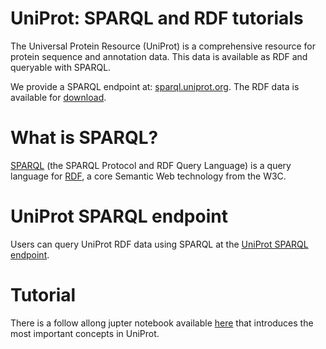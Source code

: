 # UniProt: SPARQL and RDF tutorials

The Universal Protein Resource (UniProt) is a comprehensive resource for protein sequence and annotation data. This data is available as RDF and queryable with SPARQL.

We provide a SPARQL endpoint at: [sparql.uniprot.org](https://sparql.uniprot.org/sparql).
The RDF data is available for [download](https://ftp.expasy.org/databases/uniprot/current_release/rdf/).

# What is SPARQL?
[SPARQL](https://en.wikipedia.org/wiki/SPARQL) (the SPARQL Protocol and RDF Query Language) is a query language for
[RDF](https://en.wikipedia.org/wiki/Resource_Description_Framework), a core Semantic Web technology from the W3C.

# UniProt SPARQL endpoint

Users can query UniProt RDF data using SPARQL at the [UniProt SPARQL endpoint](https://sparql.uniprot.org/sparql).

# Tutorial

There is a follow allong jupter notebook available [here](uniprot_rdf.ipynb) that introduces the most important concepts in UniProt.
